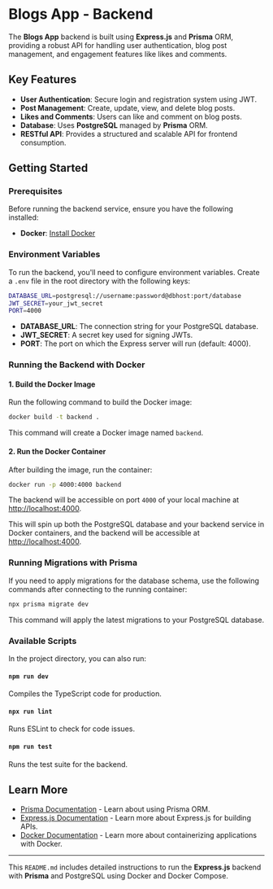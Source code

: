 # Blogs App - Backend

The **Blogs App** backend is built using **Express.js** and **Prisma** ORM, providing a robust API for handling user authentication, blog post management, and engagement features like likes and comments.

## Key Features

- **User Authentication**: Secure login and registration system using JWT.
- **Post Management**: Create, update, view, and delete blog posts.
- **Likes and Comments**: Users can like and comment on blog posts.
- **Database**: Uses **PostgreSQL** managed by **Prisma** ORM.
- **RESTful API**: Provides a structured and scalable API for frontend consumption.

## Getting Started

### Prerequisites

Before running the backend service, ensure you have the following installed:

- **Docker**: [Install Docker](https://docs.docker.com/get-docker/)

### Environment Variables

To run the backend, you'll need to configure environment variables. Create a `.env` file in the root directory with the following keys:

```bash
DATABASE_URL=postgresql://username:password@dbhost:port/database
JWT_SECRET=your_jwt_secret
PORT=4000
```

- **DATABASE_URL**: The connection string for your PostgreSQL database.
- **JWT_SECRET**: A secret key used for signing JWTs.
- **PORT**: The port on which the Express server will run (default: 4000).

### Running the Backend with Docker

#### 1. Build the Docker Image

Run the following command to build the Docker image:

```bash
docker build -t backend .
```

This command will create a Docker image named `backend`.

#### 2. Run the Docker Container

After building the image, run the container:

```bash
docker run -p 4000:4000 backend
```

The backend will be accessible on port `4000` of your local machine at [http://localhost:4000](http://localhost:4000).


This will spin up both the PostgreSQL database and your backend service in Docker containers, and the backend will be accessible at [http://localhost:4000](http://localhost:4000).

### Running Migrations with Prisma

If you need to apply migrations for the database schema, use the following commands after connecting to the running container:

```bash
npx prisma migrate dev
```

This command will apply the latest migrations to your PostgreSQL database.

### Available Scripts

In the project directory, you can also run:

#### `npm run dev`

Compiles the TypeScript code for production.

#### `npx run lint`

Runs ESLint to check for code issues.

#### `npm run test`

Runs the test suite for the backend.

## Learn More

- [Prisma Documentation](https://www.prisma.io/docs) - Learn about using Prisma ORM.
- [Express.js Documentation](https://expressjs.com/) - Learn more about Express.js for building APIs.
- [Docker Documentation](https://docs.docker.com/) - Learn more about containerizing applications with Docker.

---

This `README.md` includes detailed instructions to run the **Express.js** backend with **Prisma** and PostgreSQL using Docker and Docker Compose.
